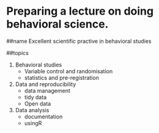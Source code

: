 # Preparing a lecture on doing behavioral science.

##name
Excellent scientific practive in behavioral studies

##topics
1. Behavioral studies
    - Variable control and randomisation
    - statistics and pre-registration
2.  Data and reproducibility
    - data management
    - tidy data
    - Open data
3. Data analysis
    - documentation
    - usingR 
